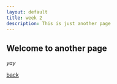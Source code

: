 ```yaml
---
layout: default
title: week 2
description: This is just another page
---
```


## Welcome to another page

_yay_

[back](./)
